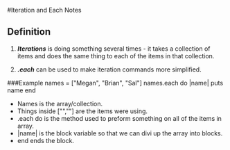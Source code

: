 #Iteration and Each Notes

## Definition
1.  ***Iterations*** is doing something several times - it takes a collection of items and does the same thing to each of the items in that collection.

1.  ***.each*** can be used to make iteration commands more simplified.

###Example
names = ["Megan", "Brian", "Sal"]
names.each do |name|
  puts name
end

* Names is the array/collection.
* Things inside ["",""] are the items were using.
* .each do is the method used to preform something on all of the items in array.
* |name| is the block variable so that we can divi up the array into blocks.
* end ends the block.
